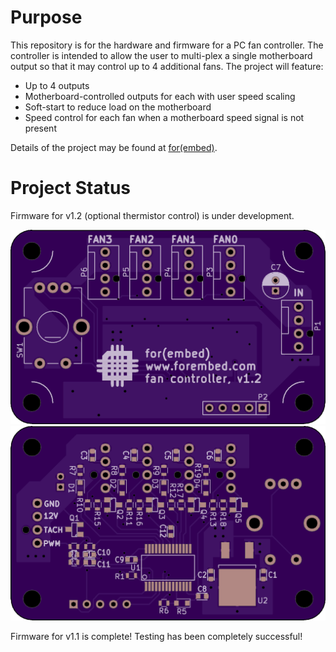 # Purpose #

This repository is for the hardware and firmware for a PC fan controller.  The
controller is intended to allow the user to multi-plex a single motherboard
output so that it may control up to 4 additional fans.  The project will feature:

 * Up to 4 outputs
 * Motherboard-controlled outputs for each with user speed scaling
 * Soft-start to reduce load on the motherboard
 * Speed control for each fan when a motherboard speed signal is not present
 
Details of the project may be found at [for(embed)](http://www.forembed.com/category/fan-controller.html).
 
# Project Status #

Firmware for v1.2 (optional thermistor control) is under development.

![Top, v1.2](img/fc-1v2-top.png)
![Bottom, v1.2](img/fc-1v2-bot.png)

Firmware for v1.1 is complete!  Testing has been completely successful!


